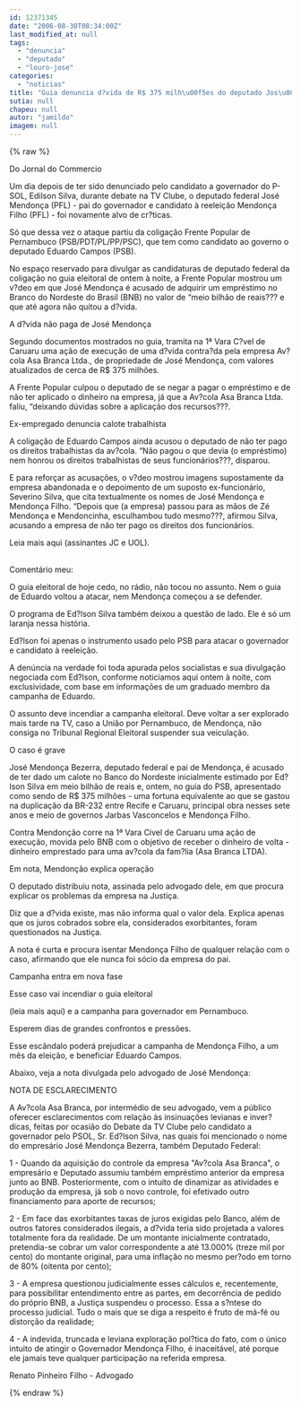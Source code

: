 ```yaml
---
id: 12371345
date: "2006-08-30T08:34:00Z"
last_modified_at: null
tags:
  - "denuncia"
  - "deputado"
  - "louro-jose"
categories:
  - "noticias"
title: "Guia denuncia d?vida de R$ 375 milh\u00f5es do deputado Jos\u00e9 Mendon\u00e7a"
sutia: null
chapeu: null
autor: "jamildo"
imagem: null
---
```

{% raw %}
<p>Do Jornal do Commercio</p>
<p>Um dia depois de ter sido denunciado pelo candidato a governador do P-SOL, Edilson Silva, durante debate na TV Clube, o deputado federal Jos&eacute; Mendon&ccedil;a (PFL) - pai do governador e candidato &agrave; reelei&ccedil;&atilde;o Mendon&ccedil;a Filho (PFL) - foi novamente alvo de cr?ticas.</p>
<p>S&oacute; que dessa vez o ataque partiu da coliga&ccedil;&atilde;o Frente Popular de Pernambuco (PSB/PDT/PL/PP/PSC), que tem como candidato ao governo o deputado Eduardo Campos (PSB).</p>
<p>No espa&ccedil;o reservado para divulgar as candidaturas de deputado federal da coliga&ccedil;&atilde;o no guia eleitoral de ontem &agrave; noite, a Frente Popular mostrou um v?deo em que Jos&eacute; Mendon&ccedil;a &eacute; acusado de adquirir um empr&eacute;stimo no Branco do Nordeste do Brasil (BNB) no valor de &ldquo;meio bilh&atilde;o de reais??? e que at&eacute; agora n&atilde;o quitou a d?vida.</p>
<p>A d?vida n&atilde;o paga de Jos&eacute; Mendon&ccedil;a</p>
<p>Segundo documentos mostrados no guia, tramita na 1&ordf; Vara C?vel de Caruaru uma a&ccedil;&atilde;o de execu&ccedil;&atilde;o de uma d?vida contra?da pela empresa Av?cola Asa Branca Ltda., de propriedade de Jos&eacute; Mendon&ccedil;a, com valores atualizados de cerca de R$ 375 milh&otilde;es.</p>
<p>A Frente Popular culpou o deputado de se negar a pagar o empr&eacute;stimo e de n&atilde;o ter aplicado o dinheiro na empresa, j&aacute; que a Av?cola Asa Branca Ltda. faliu, &ldquo;deixando d&uacute;vidas sobre a aplica&ccedil;&atilde;o dos recursos???.</p>
<p>Ex-empregado denuncia calote trabalhista</p>
<p>A coliga&ccedil;&atilde;o de Eduardo Campos ainda acusou o deputado de n&atilde;o ter pago os direitos trabalhistas da av?cola. &ldquo;N&atilde;o pagou o que devia (o empr&eacute;stimo) nem honrou os direitos trabalhistas de seus funcion&aacute;rios???, disparou.</p>
<p>E para refor&ccedil;ar as acusa&ccedil;&otilde;es, o v?deo mostrou imagens supostamente da empresa abandonada e o depoimento de um suposto ex-funcion&aacute;rio, Severino Silva, que cita textualmente os nomes de Jos&eacute; Mendon&ccedil;a e Mendon&ccedil;a Filho. &ldquo;Depois que (a empresa) passou para as m&atilde;os de Z&eacute; Mendon&ccedil;a e Mendoncinha, esculhambou tudo mesmo???, afirmou Silva, acusando a empresa de n&atilde;o ter pago os direitos dos funcion&aacute;rios.</p>
<p>Leia mais aqui (assinantes JC e UOL).</p>
<p><br />Coment&aacute;rio meu:</p>
<p>O guia eleitoral de hoje cedo, no r&aacute;dio, n&atilde;o tocou no assunto. Nem o guia de Eduardo voltou a atacar, nem Mendon&ccedil;a come&ccedil;ou a se defender.</p>
<p>O programa de Ed?lson Silva tamb&eacute;m deixou a quest&atilde;o de lado. Ele &eacute; s&oacute; um laranja nessa hist&oacute;ria.</p>
<p>Ed?lson foi apenas o instrumento usado pelo PSB para atacar o governador e candidato &agrave; reelei&ccedil;&atilde;o.</p>
<p>A den&uacute;ncia na verdade foi toda apurada pelos socialistas e sua divulga&ccedil;&atilde;o negociada com Ed?lson, conforme noticiamos aqui ontem &agrave; noite, com exclusividade, com base em informa&ccedil;&otilde;es de um graduado membro da campanha de Eduardo.</p>
<p>O assunto deve incendiar a campanha eleitoral. Deve voltar a ser explorado mais tarde na TV, caso a Uni&atilde;o por Pernambuco, de Mendon&ccedil;a, n&atilde;o consiga no Tribunal Regional Eleitoral suspender sua veicula&ccedil;&atilde;o.</p>
<p>O caso &eacute; grave</p>
<p>Jos&eacute; Mendon&ccedil;a Bezerra, deputado federal e pai de Mendon&ccedil;a, &eacute; acusado de ter dado um calote no Banco do Nordeste inicialmente estimado por Ed?lson Silva em meio bilh&atilde;o de reais e, ontem, no guia do PSB, apresentado como sendo de R$ 375 milh&otilde;es - uma fortuna equivalente ao que se gastou na duplica&ccedil;&atilde;o da BR-232 entre Recife e Caruaru, principal obra nesses sete anos e meio de governos Jarbas Vasconcelos e Mendon&ccedil;a Filho.</p>
<p>Contra Mendon&ccedil;&atilde;o corre na 1&ordf; Vara Civel de Caruaru uma a&ccedil;&atilde;o de execu&ccedil;&atilde;o, movida pelo BNB com o objetivo de receber o dinheiro de volta - dinheiro emprestado para uma av?cola da fam?lia (Asa Branca LTDA).</p>
<p>Em nota, Mendon&ccedil;&atilde;o explica opera&ccedil;&atilde;o</p>
<p>O deputado distribuiu nota, assinada pelo advogado dele, em que procura explicar os problemas da empresa na Justi&ccedil;a.</p>
<p>Diz que a d?vida existe, mas n&atilde;o informa qual o valor dela. Explica apenas que os juros cobrados sobre ela, considerados exorbitantes, foram questionados na Justi&ccedil;a.</p>
<p>A nota &eacute; curta e procura isentar Mendon&ccedil;a Filho de qualquer rela&ccedil;&atilde;o com o caso, afirmando que ele nunca foi s&oacute;cio da empresa do pai.</p>
<p>Campanha entra em nova fase</p>
<p>Esse caso vai incendiar o guia eleitoral</p>
<p>(leia mais aqui) e a campanha para governador em Pernambuco.</p>
<p>Esperem dias de grandes confrontos e press&otilde;es.</p>
<p>Esse esc&acirc;ndalo poder&aacute; prejudicar a campanha de Mendon&ccedil;a Filho, a um m&ecirc;s da elei&ccedil;&atilde;o, e beneficiar Eduardo Campos.</p>
<p>Abaixo, veja a nota divulgada pelo advogado de Jos&eacute; Mendon&ccedil;a:</p>
<p>NOTA DE ESCLARECIMENTO</p>
<p>A Av?cola Asa Branca, por interm&eacute;dio de seu advogado, vem a p&uacute;blico oferecer esclarecimentos com rela&ccedil;&atilde;o &agrave;s insinua&ccedil;&otilde;es levianas e inver?dicas, feitas por ocasi&atilde;o do Debate da TV Clube pelo candidato a governador pelo PSOL, Sr. Ed?lson Silva, nas quais foi mencionado o nome do empres&aacute;rio Jos&eacute; Mendon&ccedil;a Bezerra, tamb&eacute;m Deputado Federal:</p>
<p>1 - Quando da aquisi&ccedil;&atilde;o do controle da empresa "Av?cola Asa Branca", o empres&aacute;rio e Deputado assumiu tamb&eacute;m empr&eacute;stimo anterior da empresa junto ao BNB. Posteriormente, com o intuito de dinamizar as atividades e produ&ccedil;&atilde;o da empresa, j&aacute; sob o novo controle, foi efetivado outro financiamento para aporte de recursos;</p>
<p>2 - Em face das exorbitantes taxas de juros exigidas pelo Banco, al&eacute;m de outros fatores considerados ilegais, a d?vida teria sido projetada a valores totalmente fora da realidade. De um montante inicialmente contratado, pretendia-se cobrar um valor correspondente a at&eacute; 13.000% (treze mil por cento) do montante original, para uma infla&ccedil;&atilde;o no mesmo per?odo em torno de 80% (oitenta por cento);</p>
<p>3 - A empresa questionou judicialmente esses c&aacute;lculos e, recentemente, para possibilitar entendimento entre as partes, em decorr&ecirc;ncia de pedido do pr&oacute;prio BNB, a Justi&ccedil;a suspendeu o processo. Essa a s?ntese do processo judicial. Tudo o mais que se diga a respeito &eacute; fruto de m&aacute;-f&eacute; ou distor&ccedil;&atilde;o da realidade;</p>
<p>4 - A indevida, truncada e leviana explora&ccedil;&atilde;o pol?tica do fato, com o &uacute;nico intuito de atingir o Governador Mendon&ccedil;a Filho, &eacute; inaceit&aacute;vel, at&eacute; porque ele jamais teve qualquer participa&ccedil;&atilde;o na referida empresa.</p>
<p>Renato Pinheiro Filho - Advogado</p>
{% endraw %}